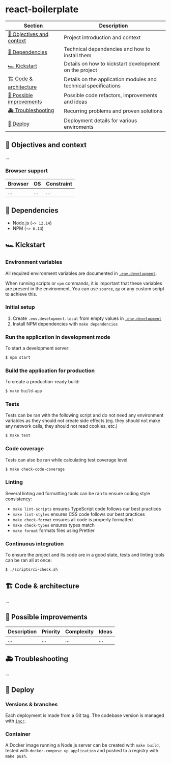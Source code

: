 # react-boilerplate

| Section                                               | Description                                                     |
| ----------------------------------------------------- | --------------------------------------------------------------- |
| [🎯 Objectives and context](#-objectives-and-context) | Project introduction and context                                |
| [🚧 Dependencies](#-dependencies)                     | Technical dependencies and how to install them                  |
| [🏎 Kickstart](#kickstart)                             | Details on how to kickstart development on the project          |
| [🏗 Code & architecture](#-code--architecture)         | Details on the application modules and technical specifications |
| [🔭 Possible improvements](#-possible-improvements)   | Possible code refactors, improvements and ideas                 |
| [🚑 Troubleshooting](#-troubleshooting)               | Recurring problems and proven solutions                         |
| [🚀 Deploy](#-deploy)                                 | Deployment details for various enviroments                      |

## 🎯 Objectives and context

…

### Browser support

| Browser | OS  | Constraint |
| ------- | --- | ---------- |
| …       | …   | …          |

## 🚧 Dependencies

- Node.js (`~> 12.14`)
- NPM (`~> 6.13`)

## 🏎 Kickstart

### Environment variables

All required environment variables are documented in [`.env.development`](./.env.development).

When running scripts or `npm` commands, it is important that these variables are present in the environment. You can use `source`, [`nv`](https://github.com/jcouture/nv) or any custom script to achieve this.

### Initial setup

1. Create `.env.development.local` from empty values in [`.env.development`](./.env.development)
2. Install NPM dependencies with `make dependencies`

### Run the application in development mode

To start a development server:

```bash
$ npm start
```

### Build the application for production

To create a production-ready build:

```bash
$ make build-app
```

### Tests

Tests can be ran with the following script and do not need any environment variables as they should not create side effects (eg. they should not make any network calls, they should not read cookies, etc.)

```bash
$ make test
```

### Code coverage

Tests can also be ran while calculating test coverage level.

```bash
$ make check-code-coverage
```

### Linting

Several linting and formatting tools can be ran to ensure coding style consistency:

- `make lint-scripts` ensures TypeScript code follows our best practices
- `make lint-styles` ensures CSS code follows our best practices
- `make check-format` ensures all code is properly formatted
- `make check-types` ensures types match
- `make format` formats files using Prettier

### Continuous integration

To ensure the project and its code are in a good state, tests and linting tools can be ran all at once:

```bash
$ ./scripts/ci-check.sh
```

## 🏗 Code & architecture

…

## 🔭 Possible improvements

| Description | Priority | Complexity | Ideas |
| ----------- | -------- | ---------- | ----- |
| …           | …        | …          | …     |

## 🚑 Troubleshooting

…

## 🚀 Deploy

### Versions & branches

Each deployment is made from a Git tag. The codebase version is managed with [`incr`](https://github.com/jcouture/incr).

### Container

A Docker image running a Node.js server can be created with `make build`, tested with `docker-compose up application` and pushed to a registry with `make push`.
